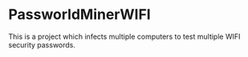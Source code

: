 # PassworldMinerWIFI
This is a project which infects multiple computers to test multiple WIFI security passwords.



